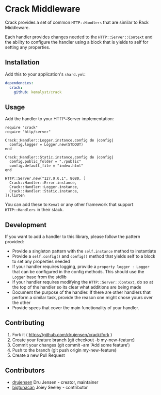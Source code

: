 # Crack Middleware

Crack provides a set of common `HTTP::Handlers` that are similar to Rack Middleware.

Each handler provides changes needed to the `HTTP::Server::Context` and the ability to configure
the handler using a block that is yields to self for setting any properties.

## Installation

Add this to your application's `shard.yml`:

```yaml
dependencies:
  crack:
    github: kemalyst/crack
```

## Usage

Add the handler to your HTTP::Server implementation:

```crystal
require "crack"
require "http/server"

Crack::Handler::Logger.instance.config do |config|
  config.logger = Logger.new(STDOUT)
end

Crack::Handler::Static.instance.config do |config|
  config.public_folder = "./public"
  config.default_file = "index.html"
end

HTTP::Server.new("127.0.0.1", 8080, [
  Crack::Handler::Error.instance,
  Crack::Handler::Logger.instance,
  Crack::Handler::Static.instance,
]).listen
```

You can add these to `Kemal` or any other framework that support `HTTP::Handlers` in their stack.

## Development

If you want to add a handler to this library, please follow the pattern provided:
  - Provide a singleton pattern with the `self.instance` method to instantiate
  - Provide a `self.config()` and `config()` method that yields self to a block to set any properties needed
  - If your handler requires logging, provide a `property logger : Logger` that can be configured in the config methods.  This should use the `Logger` base from the stdlib
  - If your handler requires modifying the `HTTP::Server::Context`, do so at the top of the handler so its clear what additions are being made
  - Document the purpose of the handler.  If there are other handlers that perform a similar task, provide the reason one might chose yours over the other
  - Provide specs that cover the main functionality of your handler.

## Contributing

1. Fork it ( https://github.com/drujensen/crack/fork )
2. Create your feature branch (git checkout -b my-new-feature)
3. Commit your changes (git commit -am 'Add some feature')
4. Push to the branch (git push origin my-new-feature)
5. Create a new Pull Request

## Contributors

- [drujensen](https://github.com/drujensen) Dru Jensen - creator, maintainer
- [bigtunacan](https://github.com/bigtunacan) Joiey Seeley - contributor
